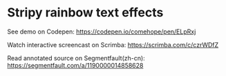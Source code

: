 # Stripy rainbow text effects

See demo on Codepen: https://codepen.io/comehope/pen/ELpRxj

Watch interactive screencast on Scrimba: https://scrimba.com/c/czrWDfZ

Read annotated source on Segmentfault(zh-cn): https://segmentfault.com/a/1190000014858628